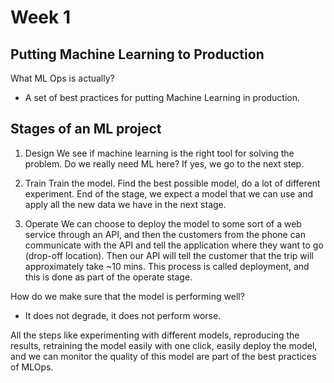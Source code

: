 # Week 1 

## Putting Machine Learning to Production
What ML Ops is actually? 
- A set of best practices for putting Machine Learning in production.

## Stages of an ML project
1. Design
We see if machine learning is the right tool for solving the problem.
Do we really need ML here? 
If yes, we go to the next step.

2. Train
Train the model. Find the best possible model, do a lot of different experiment. End of the stage, we expect a model that we can use and apply all the new data we have in the next stage.

3. Operate
We can choose to deploy the model to some sort of a web service through an API, and then the customers from the phone can communicate with the API and tell the application where they want to go (drop-off location). Then our API will tell the customer that the trip will approximately take ~10 mins. This process is called deployment, and this is done as part of the operate stage.

How do we make sure that the model is performing well? 
- It does not degrade, it does not perform worse.

All the steps like experimenting with different models, reproducing the results, retraining the model easily with one click, easily deploy the model, and we can monitor the quality of this model are part of the best practices of MLOps.
